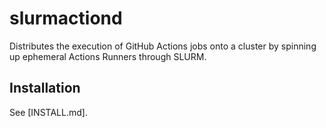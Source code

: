# slurmactiond

Distributes the execution of GitHub Actions jobs onto a cluster by spinning up ephemeral Actions
Runners through SLURM.

## Installation

See [INSTALL.md].
